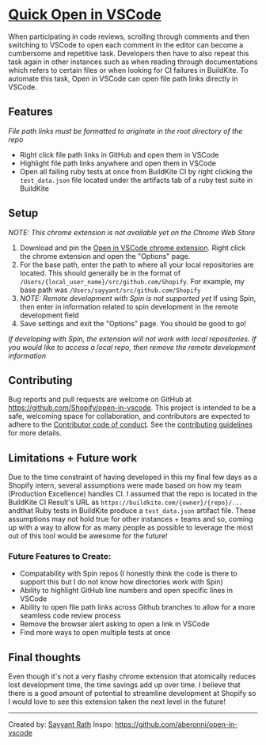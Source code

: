 # [Quick Open in VSCode](https://chrome.google.com/webstore/detail/quick-open-in-vscode/cidjlkdjfmegbpphjpombbpndiklpoee)

When participating in code reviews, scrolling through comments and then switching to VSCode to open each comment in the editor can become a cumbersome
and repetitive task. Developers then have to also repeat this task again in other instances such as when reading through documentations which refers to
certain files or when looking for CI failures in BuildKite. To automate this task, Open in VSCode can open file path links directly in VSCode.


## Features

_File path links must be formatted to originate in the root directory of the repo_

- Right click file path links in GitHub and open them in VSCode
- Highlight file path links anywhere and open them in VSCode
- Open all failing ruby tests at once from BuildKite CI by right clicking the `test_data.json` file located under the artifacts tab of a ruby test suite
  in BuildKite

## Setup

_NOTE: This chrome extension is not available yet on the Chrome Web Store_

1. Download and pin the [Open in VSCode chrome extension](https://chrome.google.com/webstore/detail/quick-open-in-vscode/cidjlkdjfmegbpphjpombbpndiklpoee). Right click the chrome extension and open the "Options" page.
2. For the base path, enter the path to where all your local repositories are located. This should generally be in the format of
   `/Users/{local_user_name}/src/github.com/Shopify`. For example, my base path was `/Users/sayyant/src/github.com/Shopify`
3. _NOTE: Remote development with Spin is not supported yet_ If using Spin, then enter in information related to spin development in the remote
   development field
4. Save settings and exit the "Options" page. You should be good to go!

_If developing with Spin, the extension will not work with local repositories. If you would like to access a local repo, then remove the remote
development information_

## Contributing

Bug reports and pull requests are welcome on GitHub at https://github.com/Shopify/open-in-vscode. This project is intended to be a safe, welcoming space for collaboration, and contributors are expected to adhere to the [Contributor code of conduct](./CODE_OF_CONDUCT.md). See the [contributing guidelines](./CONTRIBUTING.md) for more details.

## Limitations + Future work

Due to the time constraint of having developed in this my final few days as a Shopify intern, several assumptions were made based on how my team
(Production Excellence) handles CI. I assumed that the repo is located in the BuildKite CI Result's URL as `https://buildkite.com/{owner}/{repo}/...`
andthat Ruby tests in BuildKite produce a `test_data.json` artifact file. These assumptions may not hold true for other instances + teams and so,
coming up with a way to allow for as many people as possible to leverage the most out of this tool would be awesome for the future!

### Future Features to Create:

- Compatability with Spin repos (I honestly think the code is there to support this but I do not know how directories work with Spin)
- Ability to highlight GitHub line numbers and open specific lines in VSCode
- Ability to open file path links across Github branches to allow for a more seamless code review process
- Remove the browser alert asking to open a link in VSCode
- Find more ways to open multiple tests at once

## Final thoughts

Even though it's not a very flashy chrome extension that atomically reduces lost development time, the time savings add up over time. I believe that
there is a good amount of potential to streamline development at Shopify so I would love to see this extension taken the next level in the future!

---

Created by: [Sayyant Rath](https://github.com/SayyantRath)
Inspo: https://github.com/aberonni/open-in-vscode
